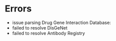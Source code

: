 # Errors

- issue parsing Drug Gene Interaction Database: 
- failed to resolve DisGeNet
- failed to resolve Antibody Registry